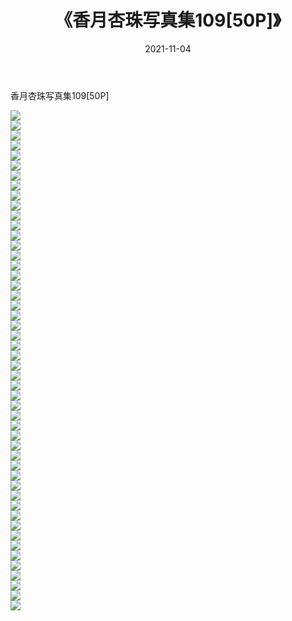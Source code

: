 ﻿---
layout: post
title:  《香月杏珠写真集109[50P]》
date:   2021-11-04
img: http://pic.660000.xyz/1:/性感/2021/香月杏珠写真集109[50P]/000.jpg
categories: [美女, 清纯, 唯美]
---

香月杏珠写真集109[50P]

  ![](http://pic.660000.xyz/1:/性感/2021/香月杏珠写真集109[50P]/001.jpg) <br> ![](http://pic.660000.xyz/1:/性感/2021/香月杏珠写真集109[50P]/002.jpg) <br> ![](http://pic.660000.xyz/1:/性感/2021/香月杏珠写真集109[50P]/003.jpg) <br> ![](http://pic.660000.xyz/1:/性感/2021/香月杏珠写真集109[50P]/004.jpg) <br> ![](http://pic.660000.xyz/1:/性感/2021/香月杏珠写真集109[50P]/005.jpg) <br> ![](http://pic.660000.xyz/1:/性感/2021/香月杏珠写真集109[50P]/006.jpg) <br> ![](http://pic.660000.xyz/1:/性感/2021/香月杏珠写真集109[50P]/007.jpg) <br> ![](http://pic.660000.xyz/1:/性感/2021/香月杏珠写真集109[50P]/008.jpg) <br> ![](http://pic.660000.xyz/1:/性感/2021/香月杏珠写真集109[50P]/009.jpg) <br> ![](http://pic.660000.xyz/1:/性感/2021/香月杏珠写真集109[50P]/010.jpg) <br> ![](http://pic.660000.xyz/1:/性感/2021/香月杏珠写真集109[50P]/011.jpg) <br> ![](http://pic.660000.xyz/1:/性感/2021/香月杏珠写真集109[50P]/012.jpg) <br> ![](http://pic.660000.xyz/1:/性感/2021/香月杏珠写真集109[50P]/013.jpg) <br> ![](http://pic.660000.xyz/1:/性感/2021/香月杏珠写真集109[50P]/014.jpg) <br> ![](http://pic.660000.xyz/1:/性感/2021/香月杏珠写真集109[50P]/015.jpg) <br> ![](http://pic.660000.xyz/1:/性感/2021/香月杏珠写真集109[50P]/016.jpg) <br> ![](http://pic.660000.xyz/1:/性感/2021/香月杏珠写真集109[50P]/017.jpg) <br> ![](http://pic.660000.xyz/1:/性感/2021/香月杏珠写真集109[50P]/018.jpg) <br> ![](http://pic.660000.xyz/1:/性感/2021/香月杏珠写真集109[50P]/019.jpg) <br> ![](http://pic.660000.xyz/1:/性感/2021/香月杏珠写真集109[50P]/020.jpg) <br> ![](http://pic.660000.xyz/1:/性感/2021/香月杏珠写真集109[50P]/021.jpg) <br> ![](http://pic.660000.xyz/1:/性感/2021/香月杏珠写真集109[50P]/022.jpg) <br> ![](http://pic.660000.xyz/1:/性感/2021/香月杏珠写真集109[50P]/023.jpg) <br> ![](http://pic.660000.xyz/1:/性感/2021/香月杏珠写真集109[50P]/024.jpg) <br> ![](http://pic.660000.xyz/1:/性感/2021/香月杏珠写真集109[50P]/025.jpg) <br> ![](http://pic.660000.xyz/1:/性感/2021/香月杏珠写真集109[50P]/026.jpg) <br> ![](http://pic.660000.xyz/1:/性感/2021/香月杏珠写真集109[50P]/027.jpg) <br> ![](http://pic.660000.xyz/1:/性感/2021/香月杏珠写真集109[50P]/028.jpg) <br> ![](http://pic.660000.xyz/1:/性感/2021/香月杏珠写真集109[50P]/029.jpg) <br> ![](http://pic.660000.xyz/1:/性感/2021/香月杏珠写真集109[50P]/030.jpg) <br> ![](http://pic.660000.xyz/1:/性感/2021/香月杏珠写真集109[50P]/031.jpg) <br> ![](http://pic.660000.xyz/1:/性感/2021/香月杏珠写真集109[50P]/032.jpg) <br> ![](http://pic.660000.xyz/1:/性感/2021/香月杏珠写真集109[50P]/033.jpg) <br> ![](http://pic.660000.xyz/1:/性感/2021/香月杏珠写真集109[50P]/034.jpg) <br> ![](http://pic.660000.xyz/1:/性感/2021/香月杏珠写真集109[50P]/035.jpg) <br> ![](http://pic.660000.xyz/1:/性感/2021/香月杏珠写真集109[50P]/036.jpg) <br> ![](http://pic.660000.xyz/1:/性感/2021/香月杏珠写真集109[50P]/037.jpg) <br> ![](http://pic.660000.xyz/1:/性感/2021/香月杏珠写真集109[50P]/038.jpg) <br> ![](http://pic.660000.xyz/1:/性感/2021/香月杏珠写真集109[50P]/039.jpg) <br> ![](http://pic.660000.xyz/1:/性感/2021/香月杏珠写真集109[50P]/040.jpg) <br> ![](http://pic.660000.xyz/1:/性感/2021/香月杏珠写真集109[50P]/041.jpg) <br> ![](http://pic.660000.xyz/1:/性感/2021/香月杏珠写真集109[50P]/042.jpg) <br> ![](http://pic.660000.xyz/1:/性感/2021/香月杏珠写真集109[50P]/043.jpg) <br> ![](http://pic.660000.xyz/1:/性感/2021/香月杏珠写真集109[50P]/044.jpg) <br> ![](http://pic.660000.xyz/1:/性感/2021/香月杏珠写真集109[50P]/045.jpg) <br> ![](http://pic.660000.xyz/1:/性感/2021/香月杏珠写真集109[50P]/046.jpg) <br> ![](http://pic.660000.xyz/1:/性感/2021/香月杏珠写真集109[50P]/047.jpg) <br> ![](http://pic.660000.xyz/1:/性感/2021/香月杏珠写真集109[50P]/048.jpg) <br> ![](http://pic.660000.xyz/1:/性感/2021/香月杏珠写真集109[50P]/049.jpg) <br> ![](http://pic.660000.xyz/1:/性感/2021/香月杏珠写真集109[50P]/050.jpg) <br>
